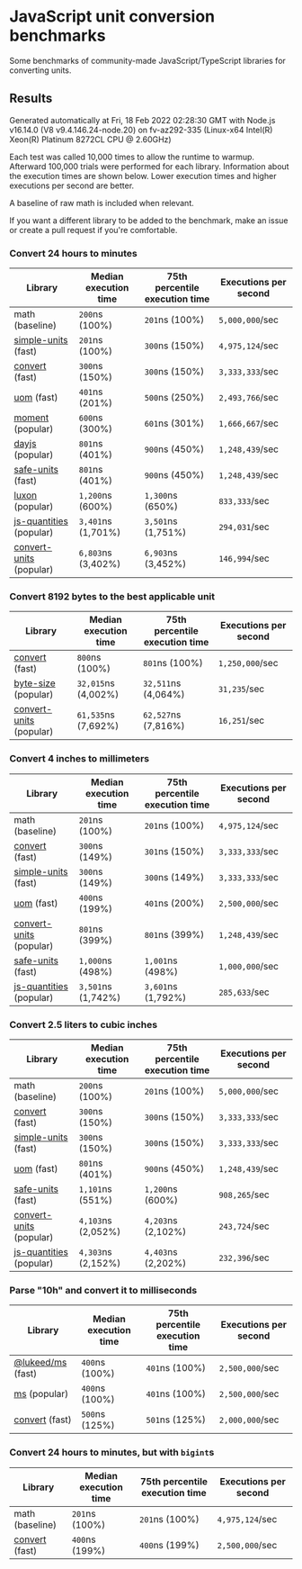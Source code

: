 # JavaScript unit conversion benchmarks

Some benchmarks of community-made JavaScript/TypeScript libraries for converting units.

## Results

<!-- beginblock(results) -->

Generated automatically at Fri, 18 Feb 2022 02:28:30 GMT with Node.js v16.14.0 (V8 v9.4.146.24-node.20) on fv-az292-335 (Linux-x64 Intel(R) Xeon(R) Platinum 8272CL CPU @ 2.60GHz)

Each test was called 10,000 times to allow the runtime to warmup.
Afterward 100,000 trials were performed for each library.
Information about the execution times are shown below.
Lower execution times and higher executions per second are better.

A baseline of raw math is included when relevant.

If you want a different library to be added to the benchmark, make an issue or create a pull request if you're comfortable.

### Convert 24 hours to minutes

| Library                                                            | Median execution time | 75th percentile execution time | Executions per second |
| ------------------------------------------------------------------ | --------------------- | ------------------------------ | --------------------- |
| math (baseline)                                                    | `200`ns (100%)        | `201`ns (100%)                 | `5,000,000`/sec       |
| [simple-units](https://npmjs.com/package/simple-units) (fast)      | `201`ns (100%)        | `300`ns (150%)                 | `4,975,124`/sec       |
| [convert](https://npmjs.com/package/convert) (fast)                | `300`ns (150%)        | `300`ns (150%)                 | `3,333,333`/sec       |
| [uom](https://npmjs.com/package/uom) (fast)                        | `401`ns (201%)        | `500`ns (250%)                 | `2,493,766`/sec       |
| [moment](https://npmjs.com/package/moment) (popular)               | `600`ns (300%)        | `601`ns (301%)                 | `1,666,667`/sec       |
| [dayjs](https://npmjs.com/package/dayjs) (popular)                 | `801`ns (401%)        | `900`ns (450%)                 | `1,248,439`/sec       |
| [safe-units](https://npmjs.com/package/safe-units) (fast)          | `801`ns (401%)        | `900`ns (450%)                 | `1,248,439`/sec       |
| [luxon](https://npmjs.com/package/luxon) (popular)                 | `1,200`ns (600%)      | `1,300`ns (650%)               | `833,333`/sec         |
| [js-quantities](https://npmjs.com/package/js-quantities) (popular) | `3,401`ns (1,701%)    | `3,501`ns (1,751%)             | `294,031`/sec         |
| [convert-units](https://npmjs.com/package/convert-units) (popular) | `6,803`ns (3,402%)    | `6,903`ns (3,452%)             | `146,994`/sec         |

### Convert 8192 bytes to the best applicable unit

| Library                                                            | Median execution time | 75th percentile execution time | Executions per second |
| ------------------------------------------------------------------ | --------------------- | ------------------------------ | --------------------- |
| [convert](https://npmjs.com/package/convert) (fast)                | `800`ns (100%)        | `801`ns (100%)                 | `1,250,000`/sec       |
| [byte-size](https://npmjs.com/package/byte-size) (popular)         | `32,015`ns (4,002%)   | `32,511`ns (4,064%)            | `31,235`/sec          |
| [convert-units](https://npmjs.com/package/convert-units) (popular) | `61,535`ns (7,692%)   | `62,527`ns (7,816%)            | `16,251`/sec          |

### Convert 4 inches to millimeters

| Library                                                            | Median execution time | 75th percentile execution time | Executions per second |
| ------------------------------------------------------------------ | --------------------- | ------------------------------ | --------------------- |
| math (baseline)                                                    | `201`ns (100%)        | `201`ns (100%)                 | `4,975,124`/sec       |
| [convert](https://npmjs.com/package/convert) (fast)                | `300`ns (149%)        | `301`ns (150%)                 | `3,333,333`/sec       |
| [simple-units](https://npmjs.com/package/simple-units) (fast)      | `300`ns (149%)        | `300`ns (149%)                 | `3,333,333`/sec       |
| [uom](https://npmjs.com/package/uom) (fast)                        | `400`ns (199%)        | `401`ns (200%)                 | `2,500,000`/sec       |
| [convert-units](https://npmjs.com/package/convert-units) (popular) | `801`ns (399%)        | `801`ns (399%)                 | `1,248,439`/sec       |
| [safe-units](https://npmjs.com/package/safe-units) (fast)          | `1,000`ns (498%)      | `1,001`ns (498%)               | `1,000,000`/sec       |
| [js-quantities](https://npmjs.com/package/js-quantities) (popular) | `3,501`ns (1,742%)    | `3,601`ns (1,792%)             | `285,633`/sec         |

### Convert 2.5 liters to cubic inches

| Library                                                            | Median execution time | 75th percentile execution time | Executions per second |
| ------------------------------------------------------------------ | --------------------- | ------------------------------ | --------------------- |
| math (baseline)                                                    | `200`ns (100%)        | `201`ns (100%)                 | `5,000,000`/sec       |
| [convert](https://npmjs.com/package/convert) (fast)                | `300`ns (150%)        | `300`ns (150%)                 | `3,333,333`/sec       |
| [simple-units](https://npmjs.com/package/simple-units) (fast)      | `300`ns (150%)        | `300`ns (150%)                 | `3,333,333`/sec       |
| [uom](https://npmjs.com/package/uom) (fast)                        | `801`ns (401%)        | `900`ns (450%)                 | `1,248,439`/sec       |
| [safe-units](https://npmjs.com/package/safe-units) (fast)          | `1,101`ns (551%)      | `1,200`ns (600%)               | `908,265`/sec         |
| [convert-units](https://npmjs.com/package/convert-units) (popular) | `4,103`ns (2,052%)    | `4,203`ns (2,102%)             | `243,724`/sec         |
| [js-quantities](https://npmjs.com/package/js-quantities) (popular) | `4,303`ns (2,152%)    | `4,403`ns (2,202%)             | `232,396`/sec         |

### Parse "10h" and convert it to milliseconds

| Library                                                   | Median execution time | 75th percentile execution time | Executions per second |
| --------------------------------------------------------- | --------------------- | ------------------------------ | --------------------- |
| [@lukeed/ms](https://npmjs.com/package/@lukeed/ms) (fast) | `400`ns (100%)        | `401`ns (100%)                 | `2,500,000`/sec       |
| [ms](https://npmjs.com/package/ms) (popular)              | `400`ns (100%)        | `401`ns (100%)                 | `2,500,000`/sec       |
| [convert](https://npmjs.com/package/convert) (fast)       | `500`ns (125%)        | `501`ns (125%)                 | `2,000,000`/sec       |

### Convert 24 hours to minutes, but with `bigint`s

| Library                                             | Median execution time | 75th percentile execution time | Executions per second |
| --------------------------------------------------- | --------------------- | ------------------------------ | --------------------- |
| math (baseline)                                     | `201`ns (100%)        | `201`ns (100%)                 | `4,975,124`/sec       |
| [convert](https://npmjs.com/package/convert) (fast) | `400`ns (199%)        | `400`ns (199%)                 | `2,500,000`/sec       |

<!-- endblock(results) -->
